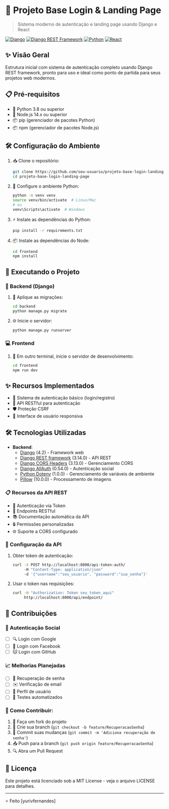 # 🚀 Projeto Base Login & Landing Page
> Sistema moderno de autenticação e landing page usando Django e React

[![Django](https://img.shields.io/badge/Django-4.2-green.svg)](https://www.djangoproject.com/)
[![Django REST Framework](https://img.shields.io/badge/DRF-3.14.0-red.svg)](https://www.django-rest-framework.org/)
[![Python](https://img.shields.io/badge/Python-3.8+-blue.svg)](https://www.python.org/)
[![React](https://img.shields.io/badge/React-18.x-blue.svg)](https://reactjs.org/)

## ✨ Visão Geral
Estrutura inicial com sistema de autenticação completo usando Django REST framework, pronto para uso e ideal como ponto de partida para seus projetos web modernos.

## 📋 Pré-requisitos

- 🐍 Python 3.8 ou superior
- 💚 Node.js 14.x ou superior
- 📦 pip (gerenciador de pacotes Python)
- 📦 npm (gerenciador de pacotes Node.js)

## 🛠️ Configuração do Ambiente

1. 📥 Clone o repositório:
    ```bash
    git clone https://github.com/seu-usuario/projeto-base-login-landing-page.git
    cd projeto-base-login-landing-page
    ```

2. 🐍 Configure o ambiente Python:
    ```bash
    python -m venv venv
    source venv/bin/activate  # Linux/Mac
    # ou
    venv\Scripts\activate  # Windows
    ```

3. ⚡ Instale as dependências do Python:
    ```bash
    pip install -r requirements.txt
    ```

4. 📦 Instale as dependências do Node:
    ```bash
    cd frontend
    npm install
    ```

## 🚀 Executando o Projeto

### 🔧 Backend (Django)

1. 🔄 Aplique as migrações:
    ```bash
    cd backend
    python manage.py migrate
    ```

2. 🌐 Inicie o servidor:
    ```bash
    python manage.py runserver
    ```

### 💻 Frontend

1. 🎯 Em outro terminal, inicie o servidor de desenvolvimento:
    ```bash
    cd frontend
    npm run dev
    ```

## ✨ Recursos Implementados

- 🔐 Sistema de autenticação básico (login/registro)
- 🔌 API RESTful para autenticação
- 🛡️ Proteção CSRF
- 📱 Interface de usuário responsiva

## 🛠️ Tecnologias Utilizadas

- **Backend**:
  - [Django](https://www.djangoproject.com/) (4.2) - Framework web
  - [Django REST framework](https://www.django-rest-framework.org/) (3.14.0) - API REST
  - [Django CORS Headers](https://github.com/adamchainz/django-cors-headers) (3.13.0) - Gerenciamento CORS
  - [Django AllAuth](https://django-allauth.readthedocs.io/) (0.54.0) - Autenticação social
  - [Python Dotenv](https://github.com/theskumar/python-dotenv) (1.0.0) - Gerenciamento de variáveis de ambiente
  - [Pillow](https://python-pillow.org/) (10.0.0) - Processamento de imagens

### 📋 Recursos da API REST

- 🔐 Autenticação via Token
- 📡 Endpoints RESTful
- 📚 Documentação automática da API
- 🔒 Permissões personalizadas
- 🌐 Suporte a CORS configurado

### 🔧 Configuração da API

1. Obter token de autenticação:
    ```bash
    curl -X POST http://localhost:8000/api-token-auth/ 
         -H "Content-Type: application/json" 
         -d '{"username":"seu_usuario", "password":"sua_senha"}'
    ```

2. Usar o token nas requisições:
    ```bash
    curl -H "Authorization: Token seu_token_aqui" 
         http://localhost:8000/api/endpoint/
    ```

## 🤝 Contribuições

### 🔑 Autenticação Social
- [ ] 🔍 Login com Google
- [ ] 👥 Login com Facebook
- [ ] 🐱 Login com GitHub

### 📈 Melhorias Planejadas
- [ ] 🔄 Recuperação de senha
- [ ] ✉️ Verificação de email
- [ ] 👤 Perfil de usuário
- [ ] 🧪 Testes automatizados

### 📝 Como Contribuir:
1. 🍴 Faça um fork do projeto
2. 🌿 Crie sua branch (`git checkout -b feature/RecuperacaoSenha`)
3. 💾 Commit suas mudanças (`git commit -m 'Adiciona recuperação de senha'`)
4. 📤 Push para a branch (`git push origin feature/RecuperacaoSenha`)
5. 🔍 Abra um Pull Request

## 📄 Licença

Este projeto está licenciado sob a MIT License - veja o arquivo LICENSE para detalhes.

---
⭐ Feito [yurivfernandes]
